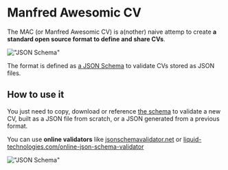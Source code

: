 # Manfred Awesomic CV

The MAC (or Manfred Awesomic CV) is a(nother) naive attemp to create **a standard open source format to define and share CVs**.

!["JSON Schema"](https://github.com/getmanfred/mac/blob/master/assets/readme/schema_screen_capture.png?raw=true "JSON Schema")

The format is defined as [a JSON Schema](https://json-schema.org/) to validate CVs stored as JSON files.

## How to use it

You just need to copy, download or reference [the schema](https://github.com/getmanfred/mac/blob/master/schema/schema.json) to validate a new CV, built as a JSON file from scratch, or a JSON generated from a previous format.

You can use **online validators** like [jsonschemavalidator.net](https://www.jsonschemavalidator.net/) or [liquid-technologies.com/online-json-schema-validator](https://www.liquid-technologies.com/online-json-schema-validator)

!["JSON Schema"](https://github.com/getmanfred/mac/blob/master/assets/readme/MAC_online_validator_example.png?raw=true "JSON Schema")
